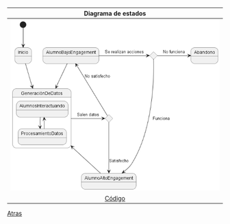|Diagrama de estados
|:-:
|![Imagen](Estados.png)
|[Código](Estados.puml)


[Atras](../ModeloDeDominio.md)